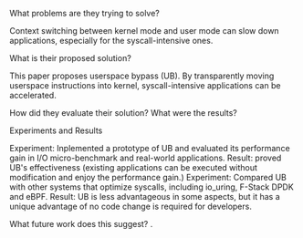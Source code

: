 What problems are they trying to solve?


Context switching between kernel mode and user mode can slow down applications, especially for the syscall-intensive ones. 


What is their proposed solution?

This paper proposes userspace bypass (UB). By transparently moving userspace instructions into kernel, syscall-intensive applications can be accelerated.

How did they evaluate their solution?
What were the results?

Experiments and Results

Experiment: Inplemented a prototype of UB and evaluated its performance gain in I/O micro-benchmark and real-world applications.
Result: proved UB's effectiveness (existing applications can be executed without modification and enjoy the performance gain.)
Experiment: Compared UB with other systems that optimize syscalls, including io_uring, F-Stack DPDK and eBPF.
Result: UB is less advantageous in some aspects, but it has a unique advantage of no code change is required for developers.

What future work does this suggest?
.
